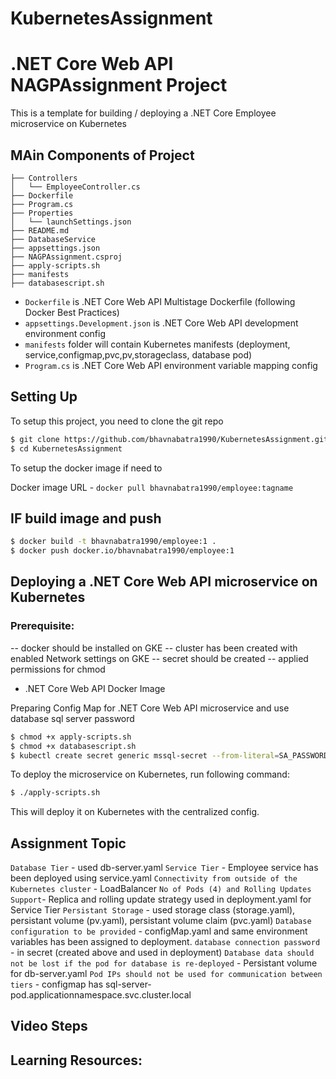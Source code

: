 # KubernetesAssignment

# .NET Core Web API NAGPAssignment Project

This is a template for building / deploying a .NET Core Employee microservice on Kubernetes

## MAin Components of Project
```
├── Controllers
│   └── EmployeeController.cs
├── Dockerfile
├── Program.cs
├── Properties
│   └── launchSettings.json
├── README.md
├── DatabaseService
├── appsettings.json
├── NAGPAssignment.csproj
├── apply-scripts.sh
├── manifests
├── databasescript.sh
```

- `Dockerfile` is .NET Core Web API Multistage Dockerfile (following Docker Best Practices)
- `appsettings.Development.json` is .NET Core Web API development environment config
- `manifests` folder will contain Kubernetes manifests (deployment, service,configmap,pvc,pv,storageclass, database pod)
- `Program.cs` is .NET Core Web API environment variable mapping config 

## Setting Up

To setup this project, you need to clone the git repo

```sh
$ git clone https://github.com/bhavnabatra1990/KubernetesAssignment.git
$ cd KubernetesAssignment
```

To setup the docker image if need to

Docker image URL - `docker pull bhavnabatra1990/employee:tagname`

## IF build image and push

```sh
$ docker build -t bhavnabatra1990/employee:1 .
$ docker push docker.io/bhavnabatra1990/employee:1
```

## Deploying a .NET Core Web API microservice on Kubernetes

### Prerequisite:

-- docker should be installed on GKE
-- cluster has been created with enabled Network settings on GKE
-- secret should be created
-- applied permissions for chmod

- .NET Core Web API Docker Image

Preparing Config Map for .NET Core Web API microservice and use database sql server password

```sh
$ chmod +x apply-scripts.sh
$ chmod +x databasescript.sh
$ kubectl create secret generic mssql-secret --from-literal=SA_PASSWORD="" 
```

To deploy the microservice on Kubernetes, run following command:

```sh
$ ./apply-scripts.sh
```

This will deploy it on Kubernetes with the centralized config.

## Assignment Topic
`Database Tier` - used db-server.yaml
`Service Tier` - Employee service has been deployed using service.yaml
`Connectivity from outside of the Kubernetes cluster` - LoadBalancer
`No of Pods (4) and Rolling Updates Support`- Replica and rolling update strategy used in deployment.yaml for Service Tier
`Persistant Storage` - used storage class (storage.yaml), persistant volume (pv.yaml), persistant volume claim (pvc.yaml)
`Database configuration to be provided` - configMap.yaml and same environment variables has been assigned to deployment.
`database connection password` - in secret (created above and used in deployment)
`Database data should not be lost if the pod for database is re-deployed` - Persistant volume for db-server.yaml
`Pod IPs should not be used for communication between tiers` - configmap has sql-server-pod.applicationnamespace.svc.cluster.local

## Video Steps


## Learning Resources:


